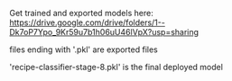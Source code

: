 Get trained and exported models here: https://drive.google.com/drive/folders/1--Dk7oP7Ypo_9Kr59u7b1h06uU46lVpX?usp=sharing <br/>

files ending with '.pkl' are exported files <br/>

'recipe-classifier-stage-8.pkl' is the final deployed model 